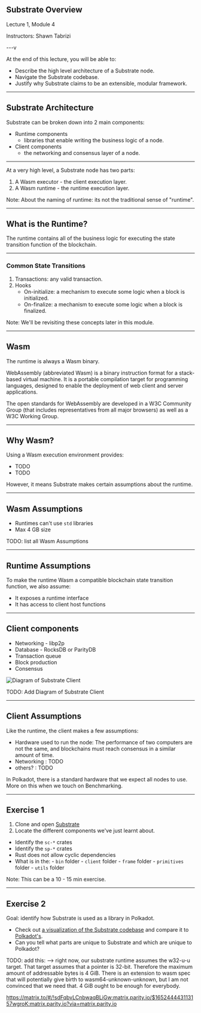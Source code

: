## Substrate Overview

Lecture 1, Module 4

Instructors: Shawn Tabrizi

---v

At the end of this lecture, you will be able to:

- Describe the high level architecture of a Substrate node.
- Navigate the Substrate codebase.
- Justify why Substrate claims to be an extensible, modular framework.

---

## Substrate Architecture

Substrate can be broken down into 2 main components:

- Runtime components
  - libraries that enable writing the business logic of a node.
- Client components
  - the networking and consensus layer of a node.

---

At a very high level, a Substrate node has two parts:

1. A Wasm executor - the client execution layer.
2. A Wasm runtime - the runtime execution layer.

Note: About the naming of runtime: its not the traditional sense of "runtime".

---

## What is the Runtime?

The runtime contains all of the business logic for executing the state transition function of the blockchain.

---

### Common State Transitions

1. Transactions: any valid transaction.
2. Hooks
   - On-initialize: a mechanism to execute some logic when a block is initialized.
   - On-finalize: a mechanism to execute some logic when a block is finalized.

Note: We'll be revisiting these concepts later in this module.

---

## Wasm

The runtime is always a Wasm binary.

WebAssembly (abbreviated Wasm) is a binary instruction format for a stack-based virtual machine.
It is a portable compilation target for programming languages, designed to enable the deployment of web client and server applications.

The open standards for WebAssembly are developed in a W3C Community Group (that includes representatives from all major browsers) as well as a W3C Working Group.

---

## Why Wasm?

Using a Wasm execution environment provides:

- TODO
- TODO

However, it means Substrate makes certain assumptions about the runtime.

---

## Wasm Assumptions

- Runtimes can't use `std` libraries
- Max 4 GB size

TODO: list all Wasm Assumptions

---

## Runtime Assumptions

To make the runtime Wasm a compatible blockchain state transition function, we also assume:

- It exposes a runtime interface
- It has access to client host functions

---

## Client components

<div class="left">

- Networking - libp2p
- Database - RocksDB or ParityDB
- Transaction queue
- Block production
- Consensus

</div>

<div class="right">

![Diagram of Substrate Client](http://placehold.jp/150x150.png)

</div>

TODO: Add Diagram of Substrate Client

---

## Client Assumptions

Like the runtime, the client makes a few assumptions:

- Hardware used to run the node: The performance of two computers are not the same, and blockchains must reach consensus in a similar amount of time.
- Networking : TODO
- others? : TODO

In Polkadot, there is a standard hardware that we expect all nodes to use.
More on this when we touch on Benchmarking.

---

## Exercise 1

<div class="left">

1. Clone and open [Substrate](https://github.com/paritytech/substrate/)
1. Locate the different components we've just learnt about.

</div>

<div class="right">

- Identify the `sc-*` crates
- Identify the `sp-*` crates
- Rust does not allow cyclic dependencies
- What is in the: - `bin` folder - `client` folder - `frame` folder - `primitives` folder - `utils` folder
<div>

Note: This can be a 10 - 15 min exercise.

---

## Exercise 2

Goal: identify how Substrate is used as a library in Polkadot.

- Check out [a visualization of the Substrate codebase](https://octo-repo-visualization.vercel.app/?repo=paritytech%2Fsubstrate) and compare it to [Polkadot's](https://octo-repo-visualization.vercel.app/?repo=paritytech%2Fpolkadot).
- Can you tell what parts are unique to Substrate and which are unique to Polkadot?

TODO: add this:
--> right now, our substrate runtime assumes the w32-u-u target. That target assumes that a pointer is 32-bit. Therefore the maximum amount of addressable bytes is 4 GiB. There is an extension to wasm spec that will potentially give birth to wasm64-unknown-unknown, but I am not convinced that we need that. 4 GiB ought to be enough for everybody.

https://matrix.to/#/!sdFqbvLCnbwaqBLiGw:matrix.parity.io/$165244443113157wgroK:matrix.parity.io?via=matrix.parity.io

